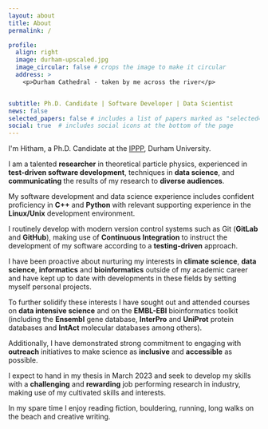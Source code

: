 ```yaml
---
layout: about
title: About
permalink: /

profile:
  align: right
  image: durham-upscaled.jpg
  image_circular: false # crops the image to make it circular
  address: >
    <p>Durham Cathedral - taken by me across the river</p>


subtitle: Ph.D. Candidate | Software Developer | Data Scientist
news: false
selected_papers: false # includes a list of papers marked as "selected={true}"
social: true  # includes social icons at the bottom of the page
---
```


I'm Hitham, a Ph.D. Candidate at the [IPPP](ippp.dur.ac.uk/), Durham University.

I am a talented **researcher** in theoretical particle physics, experienced in **test-driven software development**, techniques in **data science**, and **communicating** the results of my research to **diverse audiences**.

My software development and data science experience includes confident proficiency in **C++** and **Python** with relevant supporting experience in the **Linux/Unix** development environment.

I routinely develop with modern version control systems such as Git (**GitLab** and **GitHub**), making use of **Continuous Integration** to instruct the development of my software according to a **testing-driven** approach.

I have been proactive about nurturing my interests in **climate science**, **data science**, **informatics** and **bioinformatics** outside of my academic career and have kept up to date with developments in these fields by setting myself personal projects.

To further solidify these interests I have sought out and attended courses on **data intensive science** and on the **EMBL-EBI** bioinformatics toolkit (including the **Ensembl** gene database, **InterPro** and **UniProt** protein databases and **IntAct** molecular databases among others).

Additionally, I have demonstrated strong commitment to engaging with **outreach** initiatives to make science as **inclusive** and **accessible** as possible.

I expect to hand in my thesis in March 2023 and seek to develop my skills with a **challenging** and **rewarding** job performing research in industry, making use of my cultivated skills and interests.

In my spare time I enjoy reading fiction, bouldering, running, long walks on the beach and creative writing.
